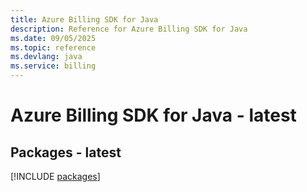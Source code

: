 ```yaml
---
title: Azure Billing SDK for Java
description: Reference for Azure Billing SDK for Java
ms.date: 09/05/2025
ms.topic: reference
ms.devlang: java
ms.service: billing
---
```

# Azure Billing SDK for Java - latest
## Packages - latest
[!INCLUDE [packages](billing-index.md)]